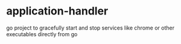 # application-handler
go project to gracefully start and stop services like chrome or other executables directly from go
